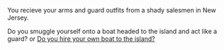You recieve your arms and guard outfits from a shady salesmen in New Jersey.

Do you smuggle yourself onto a boat headed to the island and act like a guard?
or
[Do you hire your own boat to the island?](Hire.txt)